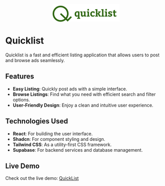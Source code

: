 <p align="center">
  <img src="./src/assets/quicklist-logo.png" alt="Quicklist Logo">
</p>

# Quicklist

Quicklist is a fast and efficient listing application that allows users to post and browse ads seamlessly.

## Features

- **Easy Listing**: Quickly post ads with a simple interface.
- **Browse Listings**: Find what you need with efficient search and filter options.
- **User-Friendly Design**: Enjoy a clean and intuitive user experience.

## Technologies Used

- **React**: For building the user interface.
- **Shadcn**: For component styling and design.
- **Tailwind CSS**: As a utility-first CSS framework.
- **Supabase**: For backend services and database management.

## Live Demo

Check out the live demo: [QuickList](https://quick-list.com)
